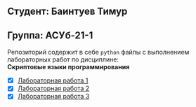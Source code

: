 ## Студент: Баинтуев Тимур
## Группа: АСУб-21-1

Репозиторий содержит в себе `python` файлы с выполнением лабораторных работ по дисциплине:  
**Скриптовые языки программирования**  

- [x] [Лабораторная работа 1][1]
- [x] [Лабораторная работа 2][2]
- [x] [Лабораторная работа 3][3]

[1]: https://github.com/Diler22SS/Scripting-programming-languages/blob/main/lab%201%20requests/main.py
[2]: https://github.com/Diler22SS/Scripting-programming-languages/tree/main/lab%202%20tcp%20udp
[3]: https://github.com/Diler22SS/Scripting-programming-languages/blob/main/lab%203%20sqlite/main.py
